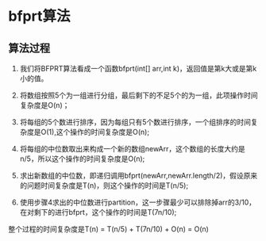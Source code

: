 # bfprt算法

## 算法过程
1) 我们将BFPRT算法看成一个函数bfprt(int[] arr,int k)，返回值是第k大或是第k小的值。

2) 将数组按照5个为一组进行分组，最后剩下的不足5个的为一组，此项操作时间复杂度是O(n)；

3) 将每组的5个数进行排序，因为每组只有5个数进行排序，一个组排序的时间复杂度是O(1),这个操作的时间复杂度是O(n);

4) 将每组的中位数取出来构成一个新的数组newArr，这个数组的长度大约是n/5，所以这个操作的时间复杂度是O(n);

5) 求出新数组的中位数，即递归调用bfprt(newArr,newArr.length/2)，假设原来的问题时间复杂度是T(n)，则这个操作的时间是T(n/5);

6) 使用步骤4求出的中位数进行partition，这一步骤最少可以排除掉arr的3/10，在对剩下的进行bfprt，这个操作的时间是T(7n/10);

整个过程的时间复杂度是T(n) = T(n/5) + T(7n/10) + O(n) = O(n)
